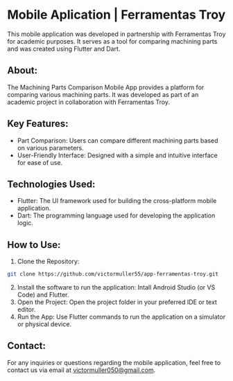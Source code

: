 # Mobile Aplication | Ferramentas Troy

This mobile application was developed in partnership with Ferramentas Troy for academic purposes. It serves as a tool for comparing machining parts and was created using Flutter and Dart.

## About:
The Machining Parts Comparison Mobile App provides a platform for comparing various machining parts. It was developed as part of an academic project in collaboration with Ferramentas Troy.

## Key Features:
- Part Comparison: Users can compare different machining parts based on various parameters.
- User-Friendly Interface: Designed with a simple and intuitive interface for ease of use.
  
## Technologies Used:
- Flutter: The UI framework used for building the cross-platform mobile application.
- Dart: The programming language used for developing the application logic.
  
## How to Use:
1. Clone the Repository:

```bash
git clone https://github.com/victormuller55/app-ferramentas-troy.git
```
2. Install the software to run the application: Intall Android Studio (or VS Code) and Flutter.
3. Open the Project: Open the project folder in your preferred IDE or text editor.
4. Run the App: Use Flutter commands to run the application on a simulator or physical device.

## Contact:
For any inquiries or questions regarding the mobile application, feel free to contact us via email at victormuller050@gmail.com.

